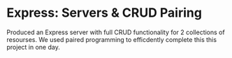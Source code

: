 # Express: Servers & CRUD Pairing

Produced an Express server with full CRUD functionality for 2 collections of resourses.  We used paired programming to efficdently complete this this project in one day. 
